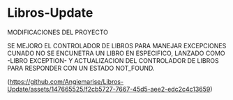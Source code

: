 # Libros-Update
MODIFICACIONES DEL PROYECTO

SE MEJORO EL CONTROLADOR DE LIBROS PARA MANEJAR EXCEPCIONES CUNADO NO SE ENCUNETRA UN LIBRO EN ESPECIFICO, LANZADO COMO -LIBRO EXCEPTION- Y ACTUALIZACION DEL CONTROLADOR DE LIBROS PARA RESPONDER CON UN ESTADO NOT_FOUND.

(https://github.com/Angiemarise/Libros-Update/assets/147665525/f2cb5727-7667-45d5-aee2-edc2c4c13659)


